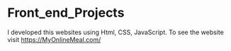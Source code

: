 # Front_end_Projects
I developed this websites using Html, CSS, JavaScript. To see the website visit https://MyOnlineMeal.com/
